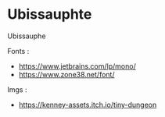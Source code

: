 # Ubissauphte
Ubissauphe

Fonts :
- https://www.jetbrains.com/lp/mono/
- https://www.zone38.net/font/

Imgs : 
- https://kenney-assets.itch.io/tiny-dungeon

